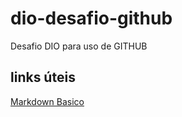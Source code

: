 # dio-desafio-github
Desafio DIO para uso de GITHUB

## links úteis 
[Markdown Basico](https://docs.pipz.com/central-de-ajuda/learning-center/guia-basico-de-markdown#open)
